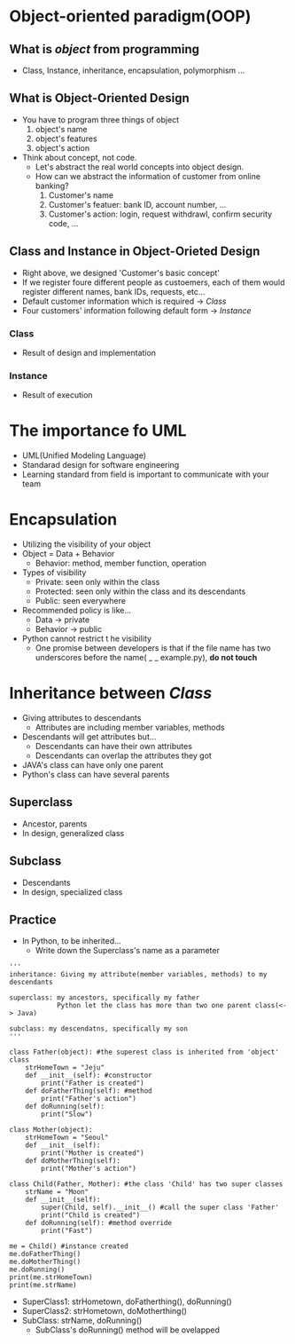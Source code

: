 # Object-oriented paradigm(OOP)
## What is *object* from programming
- Class, Instance, inheritance, encapsulation, polymorphism ...
## What is Object-Oriented Design
- You have to program three things of object
	1) object's name
	2) object's features
	3) object's action
- Think about concept, not code.
	- Let's abstract the real world concepts into object design.
	- How can we abstract the information of customer from online banking?
		1) Customer's name
		2) Customer's featuer: bank ID, account number, ...
		3) Customer's action: login, request withdrawl, confirm security code, ...
## Class and Instance in Object-Orieted Design
- Right above, we designed 'Customer's basic concept'
- If we register foure different people as custoemers, each of them would register different names, bank IDs, requests, etc...
- Default customer information which is required -> *Class*
- Four customers' information following default form -> *Instance*
### Class
- Result of design and implementation
### Instance
- Result of execution
# The importance fo UML
- UML(Unified Modeling Language)
- Standarad design for software engineering
- Learning standard from field is important to communicate with your team
# Encapsulation
- Utilizing the visibility of your object
- Object = Data + Behavior
	- Behavior: method, member function, operation
- Types of visibility
	- Private: seen only within the class
	- Protected: seen only within the class and its descendants
	- Public: seen everywhere
- Recommended policy is like...
	- Data -> private
	- Behavior -> public
- Python cannot restrict t he visibility
	- One promise between developers is that if the file name has two underscores before the name( _ _ example.py), **do not touch**
# Inheritance between *Class*
- Giving attributes to descendants
	- Attributes are including member variables, methods
- Descendants will get attributes but...
	- Descendants can have their own attributes
	- Descendants can overlap the attributes they got
- JAVA's class can have only one parent
- Python's class can have several parents
## Superclass
- Ancestor, parents
- In design, generalized class
## Subclass
- Descendants
- In design, specialized class
## Practice
- In Python, to be inherited...
	- Write down the Superclass's name as a parameter
```
'''
inheritance: Giving my attribute(member variables, methods) to my descendants

superclass: my ancestors, specifically my father
            Python let the class has more than two one parent class(<-> Java)

subclass: my descendatns, specifically my son
'''

class Father(object): #the superest class is inherited from 'object' class
    strHomeTown = "Jeju"
    def __init__(self): #constructor
        print("Father is created")
    def doFatherThing(self): #method
        print("Father's action")
    def doRunning(self):
        print("Slow")

class Mother(object):
    strHomeTown = "Seoul"
    def __init__(self):
        print("Mother is created")
    def doMotherThing(self):
        print("Mother's action")

class Child(Father, Mother): #the class 'Child' has two super classes
    strName = "Moon"
    def __init__(self):
        super(Child, self).__init__() #call the super class 'Father'
        print("Child is created")
    def doRunning(self): #method override
        print("Fast")

me = Child() #instance created
me.doFatherThing()
me.doMotherThing()
me.doRunning()
print(me.strHomeTown)
print(me.strName)
```
- SuperClass1: strHometown, doFatherthing(), doRunning()
- SuperClass2: strHometown, doMotherthing()
- SubClass: strName, doRunning()
	- SubClass's doRunning() method will be ovelapped